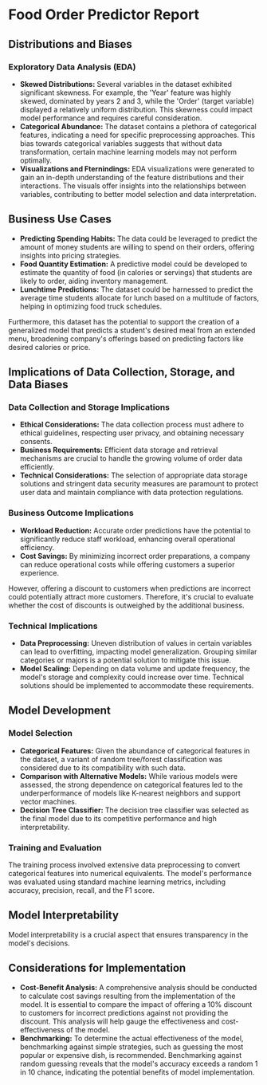 # Food Order Predictor Report

## Distributions and Biases

### Exploratory Data Analysis (EDA)

- **Skewed Distributions:** Several variables in the dataset exhibited significant skewness. For example, the 'Year' feature was highly skewed, dominated by years 2 and 3, while the 'Order' (target variable) displayed a relatively uniform distribution. This skewness could impact model performance and requires careful consideration.
- **Categorical Abundance:** The dataset contains a plethora of categorical features, indicating a need for specific preprocessing approaches. This bias towards categorical variables suggests that without data transformation, certain machine learning models may not perform optimally.
- **Visualizations and Fternindings:** EDA visualizations were generated to gain an in-depth understanding of the feature distributions and their interactions. The visuals offer insights into the relationships between variables, contributing to better model selection and data interpretation.

## Business Use Cases

- **Predicting Spending Habits:** The data could be leveraged to predict the amount of money students are willing to spend on their orders, offering insights into pricing strategies.
- **Food Quantity Estimation:** A predictive model could be developed to estimate the quantity of food (in calories or servings) that students are likely to order, aiding inventory management.
- **Lunchtime Predictions:** The dataset could be harnessed to predict the average time students allocate for lunch based on a multitude of factors, helping in optimizing food truck schedules.

Furthermore, this dataset has the potential to support the creation of a generalized model that predicts a student's desired meal from an extended menu, broadening company's offerings based on predicting factors like desired calories or price.

## Implications of Data Collection, Storage, and Data Biases

### Data Collection and Storage Implications

- **Ethical Considerations:** The data collection process must adhere to ethical guidelines, respecting user privacy, and obtaining necessary consents.
- **Business Requirements:** Efficient data storage and retrieval mechanisms are crucial to handle the growing volume of order data efficiently.
- **Technical Considerations:** The selection of appropriate data storage solutions and stringent data security measures are paramount to protect user data and maintain compliance with data protection regulations.

### Business Outcome Implications

- **Workload Reduction:** Accurate order predictions have the potential to significantly reduce staff workload, enhancing overall operational efficiency.
- **Cost Savings:** By minimizing incorrect order preparations, a company can reduce operational costs while offering customers a superior experience.

However, offering a discount to customers when predictions are incorrect could potentially attract more customers. Therefore, it's crucial to evaluate whether the cost of discounts is outweighed by the additional business.

### Technical Implications

- **Data Preprocessing:** Uneven distribution of values in certain variables can lead to overfitting, impacting model generalization. Grouping similar categories or majors is a potential solution to mitigate this issue.
- **Model Scaling:** Depending on data volume and update frequency, the model's storage and complexity could increase over time. Technical solutions should be implemented to accommodate these requirements.

## Model Development

### Model Selection

- **Categorical Features:** Given the abundance of categorical features in the dataset, a variant of random tree/forest classification was considered due to its compatibility with such data.
- **Comparison with Alternative Models:** While various models were assessed, the strong dependence on categorical features led to the underperformance of models like K-nearest neighbors and support vector machines.
- **Decision Tree Classifier:** The decision tree classifier was selected as the final model due to its competitive performance and high interpretability.

### Training and Evaluation

The training process involved extensive data preprocessing to convert categorical features into numerical equivalents. The model's performance was evaluated using standard machine learning metrics, including accuracy, precision, recall, and the F1 score.

## Model Interpretability

Model interpretability is a crucial aspect that ensures transparency in the model's decisions.

## Considerations for Implementation

- **Cost-Benefit Analysis:** A comprehensive analysis should be conducted to calculate cost savings resulting from the implementation of the model. It is essential to compare the impact of offering a 10% discount to customers for incorrect predictions against not providing the discount. This analysis will help gauge the effectiveness and cost-effectiveness of the model.
- **Benchmarking:** To determine the actual effectiveness of the model, benchmarking against simple strategies, such as guessing the most popular or expensive dish, is recommended. Benchmarking against random guessing reveals that the model's accuracy exceeds a random 1 in 10 chance, indicating the potential benefits of model implementation.
